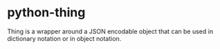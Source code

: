 python-thing
============

Thing is a wrapper around a JSON encodable object that can be used in dictionary notation or in object notation.

